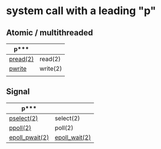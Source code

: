 # system call with a leading "p"



## Atomic / multithreaded

| p***                                                         |          |
| ------------------------------------------------------------ | -------- |
| [pread(2)](https://man7.org/linux/man-pages/man2/pwrite.2.html) | read(2)  |
| [pwrite](https://man7.org/linux/man-pages/man2/pwrite.2.html) | write(2) |
|                                                              |          |



## Signal

| p***                                                         |                                                              |
| ------------------------------------------------------------ | ------------------------------------------------------------ |
| [pselect(2)](https://www.man7.org/linux/man-pages/man2/select.2.html) | select(2)                                                    |
| [ppoll(2)](https://man7.org/linux/man-pages/man2/ppoll.2.html) | poll(2)                                                      |
| [epoll_pwait(2)](https://man7.org/linux/man-pages/man2/epoll_wait.2.html) | [epoll_wait(2)](https://man7.org/linux/man-pages/man2/epoll_wait.2.html) |





